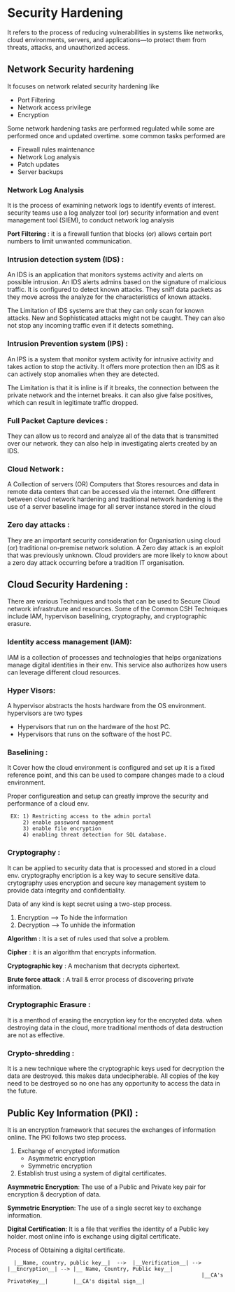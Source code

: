 # Security Hardening

It refers to the process of reducing vulnerabilities in systems like networks, cloud environments, servers, and applications—to protect them from threats, attacks, and unauthorized access.

## Network Security hardening

It focuses on network related security hardening like

  - Port Filtering
  - Network access privilege
  - Encryption

Some network hardening tasks are performed regulated while some are performed once and updated overtime. some common tasks performed are

  - Firewall rules maintenance
  - Network Log analysis
  - Patch updates
  - Server backups

### Network Log Analysis

It is the process of examining network logs to identify events of interest. security teams use a log analyzer tool (or) security information and event management tool (SIEM), to conduct network log analysis

**Port Filtering** : it is a firewall funtion that blocks (or) allows certain port numbers to limit unwanted communication.

### Intrusion detection system (IDS) :

An IDS is an application that monitors systems activity and alerts on possible intrusion. An IDS alerts admins based on the signature of malicious traffic. It is configured to detect known attacks.
They sniff data packets as they move across the analyze for the characteristics of known attacks.

The Limitation of IDS systems are that they can only scan for known attacks. New and Sophisticated attacks might not be caught. They can also not stop any incoming traffic even if it detects something.

### Intrusion Prevention system (IPS) :

An IPS is a system that monitor system activity for intrusive activity and takes action to stop the activity. It offers more protection then an IDS as it can actively stop anomalies when they are detected.

The Limitation is that it is inline is if it breaks, the connection between the private network and the internet breaks. it can also give false positives, which can result in legitimate traffic dropped.

### Full Packet Capture devices :

They can allow us to record and analyze all of the data that is transmitted over our network. they can also help in investigating alerts created by an IDS.

### Cloud Network :

A Collection of servers (OR) Computers that Stores resources and data in remote data centers that can be accessed via the internet. One different between cloud network hardening and traditional network hardening is the use of a server baseline image for all server instance stored in the cloud

### Zero day attacks :

They are an important security consideration for Organisation using cloud (or) traditional on-premise network solution. A Zero day attack is an exploit that was previously unknown. Cloud providers are more likely to know about a zero day attack occurring before a tradition IT organisation.

## Cloud Security Hardening :

There are various Techniques and tools that can be used to Secure Cloud network infrastruture and resources. Some of the Common CSH Techniques include IAM, hypervison baselining, cryptography, and cryptographic erasure.

### Identity access management (IAM):

IAM is a collection of processes and technologies that helps organizations manage digital identities in their env. This service also authorizes how users can leverage different cloud resources.

### Hyper Visors:

A hypervisor abstracts the hosts hardware from the OS environment. hypervisors are two types

  - Hypervisors that run on the hardware of the host PC.
  - Hypervisors that runs on the software of the host PC.

### Baselining :
 It Cover how the cloud environment is configured and set up it is a fixed reference point, and this can be used to compare changes made to a cloud environment.

 Proper configureation and setup can greatly improve the security and performance of a cloud env.

 
     EX: 1) Restricting access to the admin portal
         2) enable password management
         3) enable file encryption
         4) enabling threat detection for SQL database.

### Cryptography :

It can be applied to security data that is processed and stored in a cloud env. cryptography encription is a key way to secure sensitive data. crytography uses encryption and secure key management system to provide data integrity and confidentiality.

Data of any kind is kept secret using a two-step process.

  1) Encryption --> To hide the information
  2) Decryption --> To unhide the information

**Algorithm** : It is a set of rules used that solve a problem.

**Cipher** : it is an algorithm that encrypts information.

**Cryptographic key** : A mechanism that decrypts ciphertext.

**Brute force attack** : A trail & error process of discovering private information.

### Cryptographic Erasure :

It is a menthod of erasing the encryption key for the encrypted data. when destroying data in the cloud, more traditional menthods of data destruction are not as effective.

### Crypto-shredding :

It is a new technique where the cryptographic keys used for decryption the data are destroyed. this makes data undecipherable. All copies of the key need to be destroyed so no one has any opportunity to access the data in the future.

## Public Key Information (PKI) :

It is an encryption framework that secures the exchanges of information online. The PKI follows two step process.

  1) Exchange of encrypted information
       - Asymmetric encryption
       - Symmetric encryption
  2) Establish trust using a system of digital certificates.


**Asymmetric Encryption**: The use of a Public and Private key pair for encryption & decryption of data.

**Symmetric Encryption**: The use of a single secret key to exchange information.

**Digital Certification**: It is a file that verifies the identity of a Public key holder. most online info is exchange using digital certificate.

Process of Obtaining a digital certificate.

      |__Name, country, public key__|  -->  |__Verification__| --> |__Encryption__| --> |__ Name, Country, Public key__|
                                                                  |__CA's PrivateKey__|        |__CA's digital sign__|


